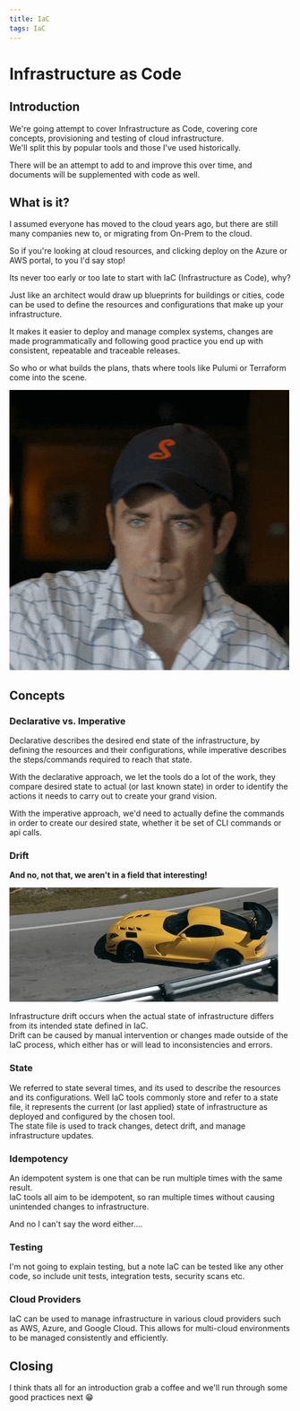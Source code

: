 ```yaml
---
title: IaC
tags: IaC
---
```


# Infrastructure as Code

## Introduction

We're going attempt to cover Infrastructure as Code, covering core concepts, provisioning and testing of cloud infrastructure.<br/>
We'll split this by popular tools and those I've used historically.

There will be an attempt to add to and improve this over time, and documents will be supplemented with code as well.


## What is it?

I assumed everyone has moved to the cloud years ago, but there are still many companies new to, or migrating from On-Prem to the cloud.

So if you're looking at cloud resources, and clicking deploy on the Azure or AWS portal, to you I'd say stop!

Its never too early or too late to start with IaC (Infrastructure as Code), why?

Just like an architect would draw up blueprints for buildings or cities, code can be used to define the resources and configurations that make up your infrastructure.

It makes it easier to deploy and manage complex systems, changes are made programmatically and following good practice you end up with consistent, repeatable and traceable releases.

So who or what builds the plans, thats where tools like Pulumi or Terraform come into the scene.

![sup](../assets/iac/sup.gif)


## Concepts

### Declarative vs. Imperative

Declarative describes the desired end state of the infrastructure, by defining the resources and their configurations, while imperative describes the steps/commands required to reach that state.

With the declarative approach, we let the tools do a lot of the work, they compare desired state to actual (or last known state) in order to identify the actions it needs to carry out to create your grand vision. 

With the imperative approach, we'd need to actually define the commands in order to create our desired state, whether it be set of CLI commands or api calls.

### Drift

**And no, not that, we aren't in a field that interesting!**


![drift](../assets/iac/drift.gif)

Infrastructure drift occurs when the actual state of infrastructure differs from its intended state defined in IaC.<br/>Drift can be caused by manual intervention or changes made outside of the IaC process, which either has or will lead to inconsistencies and errors.

### State

We referred to state several times, and its used to describe the resources and its configurations.
Well IaC tools commonly store and refer to a state file, it represents the current (or last applied) state of infrastructure as deployed and configured by the chosen tool.<br/>
The state file is used to track changes, detect drift, and manage infrastructure updates.

### Idempotency

An idempotent system is one that can be run multiple times with the same result.<br/>
IaC tools all aim to be idempotent, so ran multiple times without causing unintended changes to infrastructure.

And no I can't say the word either....

### Testing

I'm not going to explain testing, but a note IaC can be tested like any other code, so include unit tests, integration tests, security scans etc.<br/>

### Cloud Providers

IaC can be used to manage infrastructure in various cloud providers such as AWS, Azure, and Google Cloud. This allows for multi-cloud environments to be managed consistently and efficiently.


## Closing

I think thats all for an introduction grab a coffee and we'll run through some good practices next 😁
